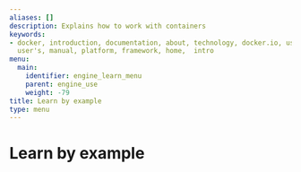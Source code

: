 ```yaml
---
aliases: []
description: Explains how to work with containers
keywords:
- docker, introduction, documentation, about, technology, docker.io, user, guide,
  user's, manual, platform, framework, home,  intro
menu:
  main:
    identifier: engine_learn_menu
    parent: engine_use
    weight: -79
title: Learn by example
type: menu
---
```


# Learn by example
